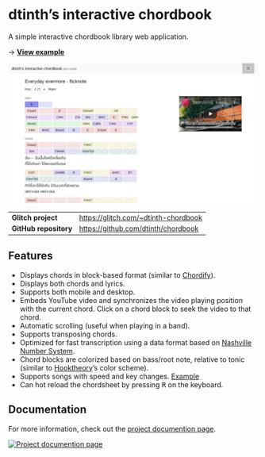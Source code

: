 # dtinth’s interactive chordbook

A simple interactive chordbook library web application.

&rarr; [**View example**](https://dtinth-chordbook.netlify.com/chords/everydayevermore.html)

[![](https://github.com/dtinth/timelapse/blob/master/projects/chordbook_everydayevermore.png?raw=true)](https://dtinth-chordbook.netlify.com/chords/everydayevermore.html)

|                       |                                      |
| --------------------- | ------------------------------------ |
| **Glitch project**    | https://glitch.com/~dtinth-chordbook |
| **GitHub repository** | https://github.com/dtinth/chordbook  |

## Features

- Displays chords in block-based format (similar to [Chordify](https://chordify.net/)).
- Displays both chords and lyrics.
- Supports both mobile and desktop.
- Embeds YouTube video and synchronizes the video playing position with the current chord.
  Click on a chord block to seek the video to that chord.
- Automatic scrolling (useful when playing in a band).
- Supports transposing chords.
- Optimized for fast transcription using a data format based on [Nashville Number System](https://en.wikipedia.org/wiki/Nashville_Number_System).
- Chord blocks are colorized based on bass/root note, relative to tonic (similar to [Hooktheory](https://www.hooktheory.com/theorytab/about)’s color scheme).
- Supports songs with speed and key changes. [Example](https://dtinth-chordbook.netlify.com/r9s1-021.html)
- Can hot reload the chordsheet by pressing <kbd>R</kbd> on the keyboard.

## Documentation

For more information, check out the [project documention page](https://docs.dt.in.th/chordbook/index.html).

[![Project documention page](https://ss.dt.in.th/api/screenshots/docs-chordbook__index.png)](https://docs.dt.in.th/chordbook/index.html)
